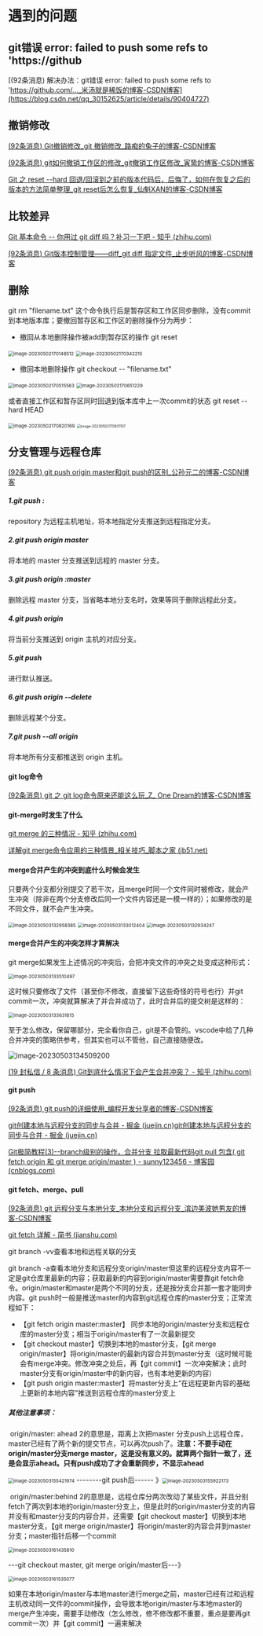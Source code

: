 # 遇到的问题

## git错误 error: failed to push some refs to 'https://github

[(92条消息) 解决办法：git错误 error: failed to push some refs to 'https://github.com/..._米汤就是稀饭的博客-CSDN博客](https://blog.csdn.net/qq_30152625/article/details/90404727)

## 撤销修改

[(92条消息) Git撤销修改_git 撤销修改_路痴的兔子的博客-CSDN博客](https://blog.csdn.net/qq_37284607/article/details/118822368)

[(92条消息) git如何撤销工作区的修改_git撤销工作区修改_寅鸷的博客-CSDN博客](https://blog.csdn.net/Zx13170918986/article/details/120838397)

[Git 之 reset --hard 回退/回滚到之前的版本代码后，后悔了，如何在恢复之后的版本的方法简单整理_git reset后怎么恢复_仙魁XAN的博客-CSDN博客](https://blog.csdn.net/u014361280/article/details/127740356)

## 比较差异

[Git 基本命令 -- 你用过 git diff 吗？补习一下吧 - 知乎 (zhihu.com)](https://zhuanlan.zhihu.com/p/148312377)

[(92条消息) Git版本控制管理——diff_git diff 指定文件_止步听风的博客-CSDN博客](https://blog.csdn.net/SAKURASANN/article/details/125472567)

## 删除

git rm "filename.txt" 这个命令执行后是暂存区和工作区同步删除，没有commit到本地版本库；要撤回暂存区和工作区的删除操作分为两步：

- 撤回从本地删除操作被add到暂存区的操作 git reset

​	<img src=".//images//image-20230502170148512.png" alt="image-20230502170148512" style="zoom:67%;" /> <img src=".//images//image-20230502170342215.png" alt="image-20230502170342215" style="zoom:67%;" />

- 撤回本地删除操作 git checkout -- "filename.txt"

<img src=".//images//image-20230502170515563.png" alt="image-20230502170515563" style="zoom:67%;" /> <img src=".//images//image-20230502170651229.png" alt="image-20230502170651229" style="zoom:67%;" />

或者直接工作区和暂存区同时回退到版本库中上一次commit的状态 git reset --hard HEAD

<img src=".//images//image-20230502170820169.png" alt="image-20230502170820169" style="zoom:67%;" /> <img src=".//images//image-20230502170831107.png" alt="image-20230502170831107" style="zoom: 50%;" />

## 分支管理与远程仓库

[(92条消息) git push origin master和git push的区别_公孙元二的博客-CSDN博客](https://blog.csdn.net/Amnesiac666/article/details/120511618)

##### 1.git push <repository> <localbranchName>:<branchName>

  repository 为远程主机地址，将本地指定分支推送到远程指定分支。

##### 2.git push origin master

  将本地的 master 分支推送到远程的 master 分支。

##### 3.git push origin :master

  删除远程 master 分支，当省略本地分支名时，效果等同于删除远程此分支。

##### 4.git push origin

  将当前分支推送到 origin 主机的对应分支。

##### 5.git push

  进行默认推送。

##### 6.git push origin --delete <branchName>

  删除远程某个分支。

##### 7.git push --all origin

  将本地所有分支都推送到 origin 主机。

#### git log命令

[(92条消息) git 之 git log命令原来还能这么玩_Z_ One Dream的博客-CSDN博客](https://blog.csdn.net/weixin_42335036/article/details/122974672)

#### git-merge时发生了什么

[git merge 的三种情况 - 知乎 (zhihu.com)](https://zhuanlan.zhihu.com/p/545635048)

[详解git merge命令应用的三种情景_相关技巧_脚本之家 (jb51.net)](https://www.jb51.net/article/192812.htm)

#### merge合并产生的冲突到底什么时候会发生

只要两个分支都分别提交了若干次，且merge时同一个文件同时被修改，就会产生冲突（除非在两个分支修改后同一个文件内容还是一模一样的）；如果修改的是不同文件，就不会产生冲突。

<img src=".//images//image-20230503132958385.png" alt="image-20230503132958385" style="zoom:67%;" />

<img src=".//images//image-20230503133012404.png" alt="image-20230503133012404" style="zoom:67%;" />

<img src=".//images//image-20230503132934247.png" alt="image-20230503132934247" style="zoom:67%;" />

#### merge合并产生的冲突怎样才算解决

git merge如果发生上述情况的冲突后，会把冲突文件的冲突之处变成这种形式：

<img src=".//images//image-20230503133510497.png" alt="image-20230503133510497" style="zoom:67%;" /> 

这时候只要修改了文件（甚至你不修改，直接留下这些奇怪的符号也行）并git commit一次，冲突就算解决了并合并成功了，此时合并后的提交树是这样的：

<img src=".//images//image-20230503133631815.png" alt="image-20230503133631815" style="zoom:67%;" />

至于怎么修改，保留哪部分，完全看你自己，git是不会管的。vscode中给了几种合并冲突的策略供参考，但其实也可以不管他，自己直接随便改。

![image-20230503134509200](.//images//image-20230503134509200.png)

[(19 封私信 / 8 条消息) Git到底什么情况下会产生合并冲突？ - 知乎 (zhihu.com)](https://www.zhihu.com/question/510309450/answer/2342052525?utm_id=0)

#### git push

[(92条消息) git push的详细使用_编程开发分享者的博客-CSDN博客](https://blog.csdn.net/chaogu94/article/details/111057046)

[git创建本地与远程分支的同步与合并 - 掘金 (juejin.cn)](https://juejin.cn/post/6844903713803337741)[git创建本地与远程分支的同步与合并 - 掘金 (juejin.cn)](https://juejin.cn/post/6844903713803337741)

[Git极简教程(3)--branch级别的操作，合并分支 拉取最新代码git pull 包含( git fetch origin 和 git merge origin/master ) - sunny123456 - 博客园 (cnblogs.com)](https://www.cnblogs.com/sunny3158/p/16813103.html)

#### git fetch、merge、pull 

[(92条消息) git 远程分支与本地分支_本地分支和远程分支_滨边美波她男友的博客-CSDN博客](https://blog.csdn.net/weixin_42109053/article/details/127475184)

[git fetch 详解 - 简书 (jianshu.com)](https://www.jianshu.com/p/a5c4d2f99807)

git branch -vv查看本地和远程关联的分支

git branch -a查看本地分支和远程分支origin/master但这里的远程分支内容不一定是git仓库里最新的内容；获取最新的内容到origin/master需要靠git fetch命令。origin/master和master是两个不同的分支，还是按分支合并那一套才能同步内容。git push时一般是推送master的内容到git远程仓库的master分支；正常流程如下：

- 【git fetch origin master:master】 同步本地的origin/master分支和远程仓库的master分支；相当于origin/master有了一次最新提交
- 【git checkout master】切换到本地的master分支，【git merge origin/master】将origin/master的最新内容合并到master分支（这时候可能会有merge冲突。修改冲突之处后，再【git commit】一次冲突解决；此时master分支有origin/master中的新内容，也有本地更新的内容）
- 【git push origin master:master】将master分支上“在远程更新内容的基础上更新的本地内容”推送到远程仓库的master分支上

 

##### 其他注意事项：

​	origin/master: ahead 2的意思是，距离上次把master 分支push上远程仓库，master已经有了两个新的提交节点，可以再次push了。**注意：不要手动在origin/master分支merge master，这是没有意义的。就算两个指针一致了，还是会显示ahead。只有push成功了才会重新同步，不显示ahead**

<img src=".//images//image-20230503155421974.png" alt="image-20230503155421974" style="zoom:67%;" /> --------git push后------ 》<img src=".//images//image-20230503155922173.png" alt="image-20230503155922173" style="zoom:67%;" />

​	origin/master:behind 2的意思是，远程仓库分两次改动了某些文件，并且分别fetch了两次到本地的origin/master分支上，但是此时的origin/master分支的内容并没有和master分支的内容合并，还需要【git checkout master】切换到本地master分支，【git merge origin/master】将origin/master的内容合并到master分支；master指针后移一个commit

<img src=".//images//image-20230503161435810.png" alt="image-20230503161435810" style="zoom:67%;" /> 

---git checkout master, git merge origin/master后---》

<img src=".//images//image-20230503161535077.png" alt="image-20230503161535077" style="zoom:67%;" /> 

​	如果在本地origin/master与本地master进行merge之前，master已经有过和远程主机改动同一文件的commit操作，会导致本地origin/master与本地master的merge产生冲突，需要手动修改（怎么修改，修不修改都不重要，重点是要再git commit一次）并【git commit】一遍来解决
